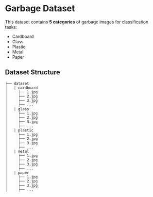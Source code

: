 
# Garbage Dataset

This dataset contains **5 categories** of garbage images for classification tasks:

- Cardboard
- Glass
- Plastic
- Metal
- Paper

## Dataset Structure

```
├── dataset
│   | cardboard
│     ├── 1.jpg
│     ├── 2.jpg
│     ├── 3.jpg
│     ├── ...
│   | glass
│     ├── 1.jpg
│     ├── 2.jpg
│     ├── 3.jpg
│     ├── ...
│   | plastic 
│     ├── 1.jpg
│     ├── 2.jpg
│     ├── 3.jpg
│     ├── ...
│   | metal  
│     ├── 1.jpg
│     ├── 2.jpg
│     ├── 3.jpg
│     ├── ...
│   | paper
│     ├── 1.jpg
│     ├── 2.jpg
│     ├── 3.jpg
│     ├── ...
```

